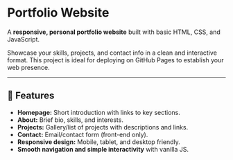 # Portfolio Website

A **responsive, personal portfolio website** built with basic HTML, CSS, and JavaScript.

Showcase your skills, projects, and contact info in a clean and interactive format. This project is ideal for deploying on GitHub Pages to establish your web presence.

---

## 🚀 Features

- **Homepage:** Short introduction with links to key sections.
- **About:** Brief bio, skills, and interests.
- **Projects:** Gallery/list of projects with descriptions and links.
- **Contact:** Email/contact form (front-end only).
- **Responsive design:** Mobile, tablet, and desktop friendly.
- **Smooth navigation and simple interactivity** with vanilla JS.


